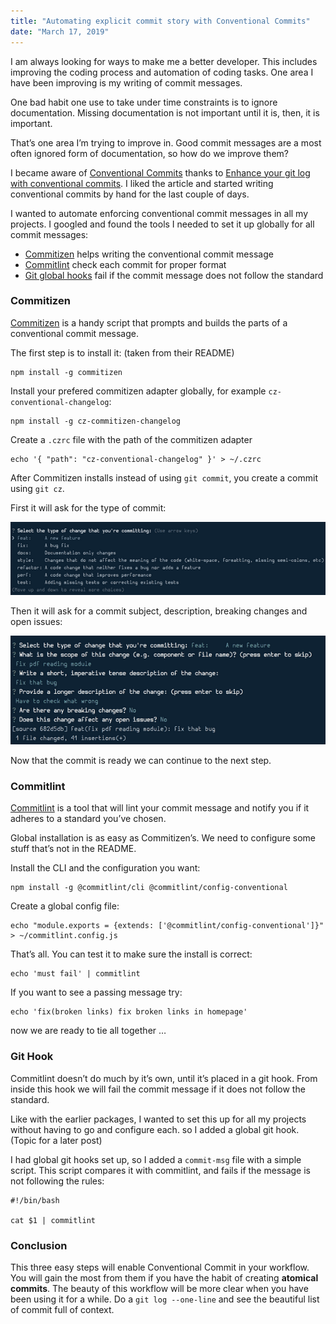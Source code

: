 ```yaml
---
title: "Automating explicit commit story with Conventional Commits"
date: "March 17, 2019"
---
```


I am always looking for ways to make me a better developer. This includes improving the coding process and automation of coding tasks. One area I have been improving is my writing of commit messages.

One bad habit one use to take under time constraints is to ignore documentation. Missing documentation is not important until it is, then, it is important.

That’s one area I’m trying to improve in. Good commit messages are a most often ignored form of documentation, so how do we improve them?

I became aware of [Conventional Commits](https://www.conventionalcommits.org/en/v1.0.0-beta.3/) thanks to [Enhance your git log with conventional commits](https://dev.to/maxpou/enhance-your-git-log-with-conventional-commits-3ea4). I liked the article and started writing conventional commits by hand for the last couple of days.

I wanted to automate enforcing conventional commit messages in all my projects. I googled and found the tools I needed to set it up globally for all commit messages:

*   [Commitizen](https://github.com/commitizen/cz-cli) helps writing the conventional commit message
*   [Commitlint](https://github.com/conventional-changelog/commitlint) check each commit for proper format
*   [Git global hooks](https://til.hashrocket.com/posts/c89a35a66c-global-git-hooks) fail if the commit message does not follow the standard

### Commitizen

[Commitizen](https://github.com/commitizen/cz-cli) is a handy script that prompts and builds the parts of a conventional commit message.

The first step is to install it: (taken from their README)

    npm install -g commitizen

Install your prefered commitizen adapter globally, for example `cz-conventional-changelog`:

    npm install -g cz-commitizen-changelog

Create a `.czrc` file with the path of the commitizen adapter

    echo '{ "path": "cz-conventional-changelog" }' > ~/.czrc

After Commitizen installs instead of using `git commit`, you create a commit using `git cz`.

First it will ask for the type of commit:

[![Commit Type](/static/66acbea655c13856fa359ab8a9129ac5/fcda8/1.png)](/static/66acbea655c13856fa359ab8a9129ac5/25e83/1.png)

Then it will ask for a commit subject, description, breaking changes and open issues:

[![Commit details](/static/4485a972c37e25995cb12b5709956b91/fcda8/2.png)](/static/4485a972c37e25995cb12b5709956b91/29beb/2.png)

Now that the commit is ready we can continue to the next step.

### Commitlint

[Commitlint](https://github.com/conventional-changelog/commitlint) is a tool that will lint your commit message and notify you if it adheres to a standard you’ve chosen.

Global installation is as easy as Commitizen’s. We need to configure some stuff that’s not in the README.

Install the CLI and the configuration you want:

    npm install -g @commitlint/cli @commitlint/config-conventional

Create a global config file:

    echo "module.exports = {extends: ['@commitlint/config-conventional']}" > ~/commitlint.config.js

That’s all. You can test it to make sure the install is correct:

    echo 'must fail' | commitlint

If you want to see a passing message try:

    echo 'fix(broken links) fix broken links in homepage'

now we are ready to tie all together …

### Git Hook

Commitlint doesn’t do much by it’s own, until it’s placed in a git hook. From inside this hook we will fail the commit message if it does not follow the standard.

Like with the earlier packages, I wanted to set this up for all my projects without having to go and configure each. so I added a global git hook. (Topic for a later post)

I had global git hooks set up, so I added a `commit-msg` file with a simple script. This script compares it with commitlint, and fails if the message is not following the rules:

    #!/bin/bash
    
    cat $1 | commitlint

### Conclusion

This three easy steps will enable Conventional Commit in your workflow. You will gain the most from them if you have the habit of creating **atomical commits**. The beauty of this workflow will be more clear when you have been using it for a while. Do a `git log --one-line` and see the beautiful list of commit full of context.